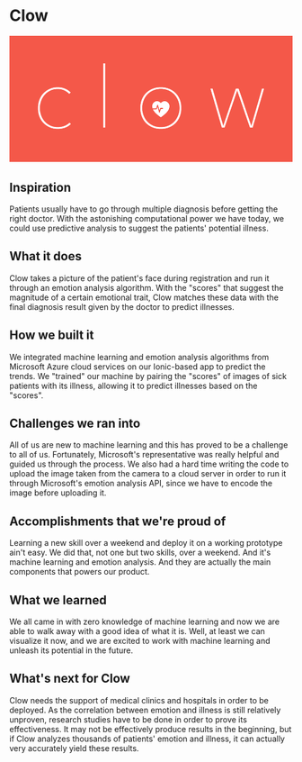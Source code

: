 # Clow

![Clow Logo](https://raw.githubusercontent.com/chriswongtv/clow-clinic/master/clow-clinic/www/img/clow.png)

## Inspiration
Patients usually have to go through multiple diagnosis before getting the right doctor. With the astonishing computational power we have today, we could use predictive analysis to suggest the patients' potential illness.

## What it does
Clow takes a picture of the patient's face during registration and run it through an emotion analysis algorithm. With the "scores" that suggest the magnitude of a certain emotional trait, Clow matches these data with the final diagnosis result given by the doctor to predict illnesses.

## How we built it
We integrated machine learning and emotion analysis algorithms from Microsoft Azure cloud services on our Ionic-based app to predict the trends. We "trained" our machine by pairing the "scores" of images of sick patients with its illness, allowing it to predict illnesses based on the "scores".

## Challenges we ran into
All of us are new to machine learning and this has proved to be a challenge to all of us. Fortunately, Microsoft's representative was really helpful and guided us through the process. We also had a hard time writing the code to upload the image taken from the camera to a cloud server in order to run it through Microsoft's emotion analysis API, since we have to encode the image before uploading it.

## Accomplishments that we're proud of
Learning a new skill over a weekend and deploy it on a working prototype ain't easy. We did that, not one but two skills, over a weekend. And it's machine learning and emotion analysis. And they are actually the main components that powers our product.

## What we learned
We all came in with zero knowledge of machine learning and now we are able to walk away with a good idea of what it is. Well, at least we can visualize it now, and we are excited to work with machine learning and unleash its potential in the future.

## What's next for Clow
Clow needs the support of medical clinics and hospitals in order to be deployed. As the correlation between emotion and illness is still relatively unproven, research studies have to be done in order to prove its effectiveness. It may not be effectively produce results in the beginning, but if Clow analyzes thousands of patients' emotion and illness, it can actually very accurately yield these results.
